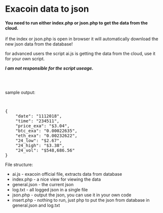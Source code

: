 <h1>Exacoin data to json</h1>
<h4>You need to run either index.php or json.php to get the data from the cloud.</h4>
<p>if the index or json.php is open in browser it will automatically download the new json data from the database!</p>
<p>for advanced users the script ai.js is getting the data from the cloud, use it for your own script.</p>
<p><i><b>I am not responsible for the script useage.</b></i></p>
<br>
<br>
<p>sample output:</p><br>
<pre>
{
	"date": "1112018",
	"time": "234511",
	"price_exa": "$3.04",
	"btc_exa": "0.00022635",
	"eth_exa": "0.00232622",
	"24_low": "$2.67",
	"24_high": "$3.38",
	"24_vol": "$548,686.56"
}
</pre>

<p>File structure:</p>
<ul>
  <li>ai.js - exacoin official file, extracts data from database</li>
  <li>index.php - a nice view for viewing the data</li>
  <li>general.json - the current json</li>
  <li>log.txt - all logged json in a single file</li>
  <li>json.php - output the json, you can use it in your own code</li>
  <li>insert.php - nothing to run, just php to put the json from database in general.json and log.txt</li>
</ul>
